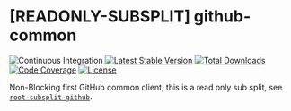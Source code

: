 # [READONLY-SUBSPLIT] github-common


![Continuous Integration](https://github.com/php-api-clients/github-common/workflows/Continuous%20Integration/badge.svg)
[![Latest Stable Version](https://poser.pugx.org/api-clients/github-common/v/stable.png)](https://packagist.org/packages/api-clients/github-common)
[![Total Downloads](https://poser.pugx.org/api-clients/github-common/downloads.png)](https://packagist.org/packages/api-clients/github-common)
[![Code Coverage](https://scrutinizer-ci.com/g/php-api-clients/github-common/badges/coverage.png?b==)](https://scrutinizer-ci.com/g/php-api-clients/github-common/?branch=)
[![License](https://poser.pugx.org/api-clients/github-common/license.png)](https://packagist.org/packages/api-clients/github-common)

Non-Blocking first GitHub common client, this is a read only sub split, see [`root-subsplit-github`](https://github.com/php-api-clients/root-subsplit-github).
